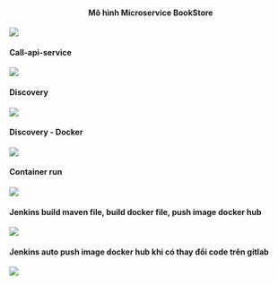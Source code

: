 <h4 style="text-align: center">Mô hình Microservice BookStore</h4>
<img src="https://i.imgur.com/9h0eAki.jpeg">
<br/>
<h4>Call-api-service</h4>
<img src="https://i.imgur.com/nwvAr0q.jpeg">
<h4>Discovery</h4>
<img src="https://i.imgur.com/DwUiNHs.png">
<h4>Discovery - Docker</h4>
<img src="https://i.imgur.com/5Gc2L55.png">
<h4>Container run</h4>
<img src="https://i.imgur.com/94m5cO9.png">
<h4>Jenkins build maven file, build docker file, push image docker hub</h4>
<img src="https://i.imgur.com/RMis8iR.png">
<h4>Jenkins auto push image docker hub khi có thay đổi code trên gitlab</h4>
<img src="https://i.imgur.com/6tAMeoz.png">
